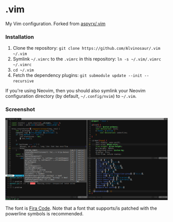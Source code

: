 # .vim
My Vim configuration. Forked from [aspyrx/.vim](https://github.com/aspyrx/.vim)

### Installation
1. Clone the repository: `git clone https://github.com/Alvinosaur/.vim ~/.vim`
2. Symlink `~/.vimrc` to the `.vimrc` in this repository:
   `ln -s ~/.vim/.vimrc ~/.vimrc`
3. `cd ~/.vim`
4. Fetch the dependency plugins: `git submodule update --init --recursive`

If you're using Neovim, then you should also symlink your Neovim configuration
directory (by default, `~/.config/nvim`) to `~/.vim`.

### Screenshot
![Screenshot](screenshot.png)

The font is [Fira Code](https://github.com/tonsky/FiraCode). Note that a font
that supports/is patched with the powerline symbols is recommended.

[neovim]: https://github.com/neovim/neovim "neovim on GitHub"

